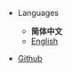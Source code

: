 * Languages
    * **简体中文**
    * [English](/en/)

* [Github](https://github.com/redux-model/redux-model)
